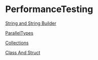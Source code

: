 # PerformanceTesting

[String and String Builder](./PeformanceTesting/BenchmarkReports/PeformanceTesting.BenchmarkStringAndStringBuilder-report-github.md)

[ParallelTypes](./PeformanceTesting/BenchmarkReports/PeformanceTesting.BenchmarkParallelTypes-report-github.md)

[Collections](./PeformanceTesting/BenchmarkReports/PeformanceTesting.BenchmarkCollections-report-github.md)

[Class And Struct](./PeformanceTesting/BenchmarkReports/PeformanceTesting.BenchmarkClassStruct-report-github.md)
